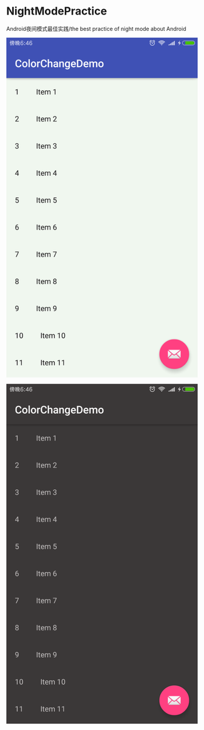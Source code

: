# NightModePractice
Android夜间模式最佳实践/the best practice of night mode about Android



![](screenshots/day.png)

![](screenshots/night.png)